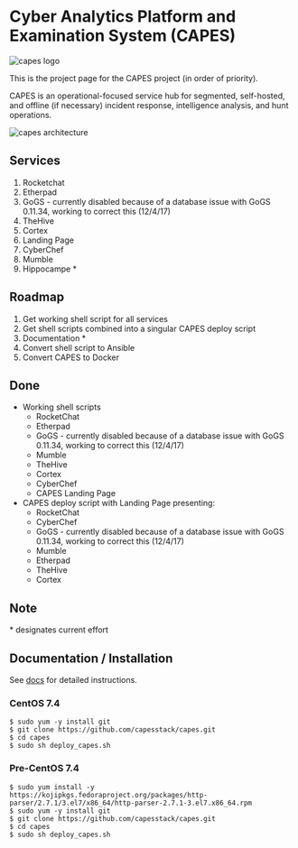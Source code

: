 # Cyber Analytics Platform and Examination System (CAPES)
![capes logo](http://capesstack.io/capes_logo.png)

This is the project page for the CAPES project (in order of priority).

CAPES is an operational-focused service hub for segmented, self-hosted, and offline (if necessary) incident response, intelligence analysis, and hunt operations.

![capes architecture](http://capesstack.io/capes_arch.png)

## Services
1. Rocketchat
1. Etherpad
1. GoGS - currently disabled because of a database issue with GoGS 0.11.34, working to correct this (12/4/17)
1. TheHive
1. Cortex
1. Landing Page
1. CyberChef
1. Mumble
1. Hippocampe *

## Roadmap
1. Get working shell script for all services
1. Get shell scripts combined into a singular CAPES deploy script
1. Documentation *
1. Convert shell script to Ansible
1. Convert CAPES to Docker

## Done
* Working shell scripts
  - RocketChat
  - Etherpad
  - GoGS - currently disabled because of a database issue with GoGS 0.11.34, working to correct this (12/4/17)
  - Mumble
  - TheHive
  - Cortex
  - CyberChef
  - CAPES Landing Page
* CAPES deploy script with Landing Page presenting:
  - RocketChat
  - CyberChef
  - GoGS - currently disabled because of a database issue with GoGS 0.11.34, working to correct this (12/4/17)
  - Mumble
  - Etherpad
  - TheHive
  - Cortex

## Note
\* designates current effort

## Documentation / Installation
See [docs](docs/README.md) for detailed instructions.  
### CentOS 7.4
```
$ sudo yum -y install git
$ git clone https://github.com/capesstack/capes.git
$ cd capes
$ sudo sh deploy_capes.sh
```
### Pre-CentOS 7.4
```
$ sudo yum install -y https://kojipkgs.fedoraproject.org/packages/http-parser/2.7.1/3.el7/x86_64/http-parser-2.7.1-3.el7.x86_64.rpm
$ sudo yum -y install git
$ git clone https://github.com/capesstack/capes.git
$ cd capes
$ sudo sh deploy_capes.sh
```
